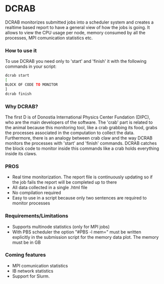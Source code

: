 # DCRAB

DCRAB monitorizes submitted jobs into a scheduler system and creates a realtime based report to have a general view of how the jobs is going. It allows to view the CPU usage per node,
memory consumed by all the processes, MPI comunication statistics etc.

### How to use it

To use DCRAB you need only to 'start' and 'finish' it with the following commands in your script:
```bash
dcrab start
[
BLOCK OF CODE TO MONITOR
]
dcrab finish
```

### Why DCRAB?

The first D is of Donostia International Physics Center Fundation (DIPC), who are the main developers of the software. The 'crab' part is related to the animal because this
monitoring tool, like a crab grabbing its food, grabs the processes associated in the computation to collect the data. Furthermore, there is an analogy between crab claw
and the way DCRAB monitors the processes with 'start' and 'finish' commands. DCRAB catches the block code to monitor inside this commands like a crab holds everything 
inside its claws.


### PROS

  - Real time monitorization. The report file is continuously updating so if the job fails the report will be completed up to there 
  - All data collected in a single .html file
  - No compilation required
  - Easy to use in a script because only two sentences are required to monitor processes

### Requirements/Limitations

  - Supports multinode statistics (only for MPI jobs)
  - With PBS scheduler the option "#PBS -l mem=" must be written explicitly in the submission script for the memory data plot. The memory must be in GB

### Coming features

  - MPI comunication statistics
  - IB network statistics
  - Support for Slurm.
